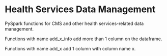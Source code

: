 # Health Services Data Management

PySpark functions for CMS and other health services-related data management. 

Functions with name add_x_info add more than 1 column on the dataframe.

Functions with name add_x add 1 column with column name x.
